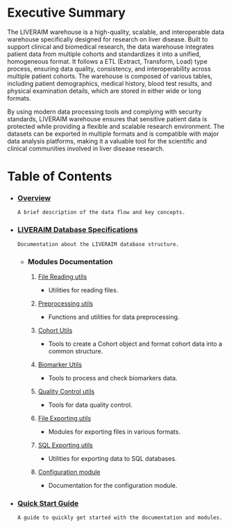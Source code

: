 # Executive Summary

The LIVERAIM warehouse is a high-quality, scalable, and interoperable data warehouse specifically designed for research on liver disease. Built to support clinical and biomedical research, the data warehouse integrates patient data from multiple cohorts and standardizes it into a unified, homogeneous format. It follows a ETL (Extract, Transform, Load) type process, ensuring data quality, consistency, and interoperability across multiple patient cohorts. The warehouse is composed of various tables, including patient demographics, medical history, blood test results, and physical examination details, which are stored in either wide or long formats. 

By using modern data processing tools and complying with security standards, LIVERAIM warehouse ensures that sensitive patient data is protected while providing a flexible and scalable research environment. The datasets can be exported in multiple formats and is compatible with major data analysis platforms, making it a valuable tool for the scientific and clinical communities involved in liver disease research. 

# Table of Contents

- ### [Overview](dataflow.md)
      A brief description of the data flow and key concepts.

- ### [LIVERAIM Database Specifications](liveraim_data_warehouse_specifications.md)
      Documentation about the LIVERAIM database structure.

  - ### Modules Documentation

      1. [File Reading utils](modules_documentation/file_reading_utils_doc.md)
            - Utilities for reading files.

      2. [Preprocessing utils](modules_documentation/data_processing_utils_doc.md)
            - Functions and utilities for data preprocessing.

      3. [Cohort Utils](modules_documentation/cohort_utils_doc.md)
            - Tools to create a Cohort object and format cohort data into a common structure.

      4. [Biomarker Utils](modules_documentation/biomarker_utils_doc.md)
            - Tools to process and check biomarkers data.

      5. [Quality Control utils](modules_documentation/qc_checks_utils_doc.md)
            - Tools for data quality control.

      6. [File Exporting utils](modules_documentation/file_exporting_utils_doc.md)
            - Modules for exporting files in various formats.

      7. [SQL Exporting utils](modules_documentation/sql_exporting_utils_doc.md)
            - Utilities for exporting data to SQL databases.

      8. [Configuration module](modules_documentation/configuration_module.md)
            - Documentation for the configuration module.

- ### [Quick Start Guide](quick_start_guide.md)
      A guide to quickly get started with the documentation and modules.
